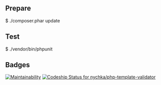 ## Prepare
$ ./composer.phar update

## Test
$ ./vendor/bin/phpunit

## Badges
[![Maintainability](https://api.codeclimate.com/v1/badges/039dfa844d9fe6d6c948/maintainability)](https://codeclimate.com/github/nychka/php-template-validator/maintainability)
[ ![Codeship Status for nychka/php-template-validator](https://app.codeship.com/projects/f8d02570-1818-0136-cee7-76be12f5d71b/status?branch=master)](https://app.codeship.com/projects/283867)